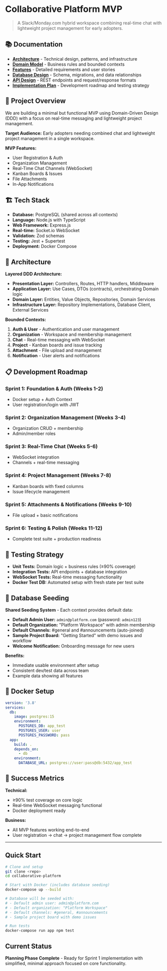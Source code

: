 # Collaborative Platform MVP

> A Slack/Monday.com hybrid workspace combining real-time chat with lightweight project management for early adopters.

## 📚 Documentation

- [**Architecture**](./ARCHITECTURE.md) - Technical design, patterns, and infrastructure
- [**Domain Model**](./DOMAIN-MODEL.md) - Business rules and bounded contexts  
- [**Features**](./FEATURES.md) - Detailed requirements and user stories
- [**Database Design**](./DATABASE-DESIGN.md) - Schema, migrations, and data relationships
- [**API Design**](./API-DESIGN.md) - REST endpoints and request/response formats
- [**Implementation Plan**](./IMPLEMENTATION-PLAN.md) - Development roadmap and testing strategy

## 🎯 Project Overview

We are building a minimal but functional MVP using Domain-Driven Design (DDD) with a focus on real-time messaging and lightweight project management.

**Target Audience:** Early adopters needing combined chat and lightweight project management in a single workspace.

**MVP Features:**
- User Registration & Auth
- Organization Management  
- Real-Time Chat Channels (WebSocket)
- Kanban Boards & Issues
- File Attachments
- In-App Notifications

## 🏗️ Tech Stack

- **Database:** PostgreSQL (shared across all contexts)
- **Language:** Node.js with TypeScript
- **Web Framework:** Express.js
- **Real-time:** Socket.io WebSocket
- **Validation:** Zod schemas
- **Testing:** Jest + Supertest
- **Deployment:** Docker Compose

## 🚀 Architecture

**Layered DDD Architecture:**
- **Presentation Layer:** Controllers, Routes, HTTP handlers, Middleware
- **Application Layer:** Use Cases, DTOs (contracts), orchestrating Domain logic
- **Domain Layer:** Entities, Value Objects, Repositories, Domain Services
- **Infrastructure Layer:** Repository Implementations, Database Client, External Services

**Bounded Contexts:**
1. **Auth & User** - Authentication and user management
2. **Organization** - Workspace and membership management
3. **Chat** - Real-time messaging with WebSocket
4. **Project** - Kanban boards and issue tracking
5. **Attachment** - File upload and management
6. **Notification** - User alerts and notifications

## 📋 Development Roadmap

### Sprint 1: Foundation & Auth (Weeks 1-2)
- Docker setup + Auth Context
- User registration/login with JWT

### Sprint 2: Organization Management (Weeks 3-4)
- Organization CRUD + membership
- Admin/member roles

### Sprint 3: Real-Time Chat (Weeks 5-6)
- WebSocket integration
- Channels + real-time messaging

### Sprint 4: Project Management (Weeks 7-8)
- Kanban boards with fixed columns
- Issue lifecycle management

### Sprint 5: Attachments & Notifications (Weeks 9-10)
- File upload + basic notifications

### Sprint 6: Testing & Polish (Weeks 11-12)
- Complete test suite + production readiness

## 🧪 Testing Strategy

- **Unit Tests:** Domain logic + business rules (≥90% coverage)
- **Integration Tests:** API endpoints + database integration
- **WebSocket Tests:** Real-time messaging functionality
- **Docker Test DB:** Automated setup with fresh state per test suite

## 🌱 Database Seeding

**Shared Seeding System** - Each context provides default data:
- **Default Admin User:** `admin@platform.com` (password: `admin123`)
- **Default Organization:** "Platform Workspace" with admin membership
- **Default Channels:** #general and #announcements (auto-joined)
- **Sample Project Board:** "Getting Started" with demo issues and workflow
- **Welcome Notification:** Onboarding message for new users

**Benefits:**
- Immediate usable environment after setup
- Consistent dev/test data across team
- Example data showing all features

## 🐳 Docker Setup

```yaml
version: '3.8'
services:
  db:
    image: postgres:15
    environment:
      POSTGRES_DB: app_test
      POSTGRES_USER: user
      POSTGRES_PASSWORD: pass
  app:
    build: .
    depends_on:
      - db
    environment:
      DATABASE_URL: postgres://user:pass@db:5432/app_test
```

## 🎯 Success Metrics

**Technical:**
- ≥90% test coverage on core logic
- Real-time WebSocket messaging functional
- Docker deployment ready

**Business:**
- All MVP features working end-to-end
- User registration → chat → project management flow complete

---

## Quick Start

```bash
# Clone and setup
git clone <repo>
cd collaborative-platform

# Start with Docker (includes database seeding)
docker-compose up --build

# Database will be seeded with:
# - Default admin user: admin@platform.com
# - Default organization: "Platform Workspace"
# - Default channels: #general, #announcements
# - Sample project board with demo issues

# Run tests
docker-compose run app npm test
```

## Current Status

**Planning Phase Complete** - Ready for Sprint 1 implementation with simplified, minimal approach focused on core functionality.

